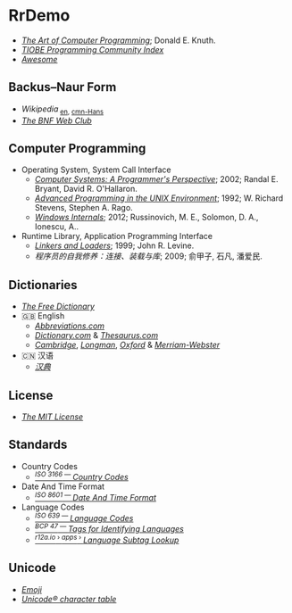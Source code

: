 # RrDemo
- [*The Art of Computer Programming*](http://www-cs-staff.stanford.edu/~knuth/taocp.html); Donald E. Knuth.
- [*TIOBE Programming Community Index*](http://tiobe.com/tiobe-index/)
- [*Awesome*](http://awesome.re/)

## Backus–Naur Form
- *Wikipedia*<sub> [en](http://en.wikipedia.org/wiki/Backus–Naur_Form "Backus–Naur Form"), [cmn-Hans](http://zh.wikipedia.org/wiki/巴科斯范式 "巴科斯范式")</sub>
- [*The BNF Web Club*](http://cui.unige.ch/db-research/Enseignement/analyseinfo/BNFweb.html)

## Computer Programming
- Operating System, System Call Interface
    - [*Computer Systems: A Programmer's Perspective*](http://csapp.cs.cmu.edu/); 2002; Randal E. Bryant, David R. O'Hallaron.
    - [*Advanced Programming in the UNIX Environment*](http://apuebook.com/); 1992;  W. Richard Stevens, Stephen A. Rago.
    - [*Windows Internals*](http://technet.microsoft.com/sysinternals/bb963901.aspx); 2012; Russinovich, M. E., Solomon, D. A., Ionescu, A..
- Runtime Library, Application Programming Interface
    - [*Linkers and Loaders*](http://linker.iecc.com/); 1999; John R. Levine.
    - *程序员的自我修养：连接、装载与库*; 2009; 俞甲子, 石凡, 潘爱民.

## Dictionaries
- [*The Free Dictionary*](http://thefreedictionary.com/)
- :gb: English
    - [*Abbreviations.com*](http://abbreviations.com/)
    - [*Dictionary.com*](http://dictionary.com/) & [*Thesaurus.com*](http://thesaurus.com/)
    - [*Cambridge*](http://dictionary.cambridge.org/), [*Longman*](http://ldoceonline.com/), [*Oxford*](http://oxforddictionaries.com/) & [*Merriam-Webster*](http://merriam-webster.com/)
- :cn: 汉语
    - [*汉典*](http://zdic.net/)

## License
- [*The MIT License*](http://opensource.org/licenses/MIT)

## Standards
- Country Codes
    - [<sup>*ISO 3166* — </sup>*Country Codes*](http://iso.org/iso/country_codes.htm)
- Date And Time Format
    - [<sup>*ISO 8601* — </sup>*Date And Time Format*](http://iso.org/iso/iso8601)
- Language Codes
    - [<sup>*ISO 639* — </sup>*Language Codes*](http://iso.org/iso/language_codes.htm)
    - [<sup>*BCP 47* — </sup>*Tags for Identifying Languages*](http://tools.ietf.org/html/bcp47)
    - [<sup>*r12a.io* › *apps* › </sup>*Language Subtag Lookup*](http://r12a.github.io/apps/subtags)

## Unicode
- [*Emoji*](http://iemoji.com/)
- [*Unicode® character table*](http://unicode-table.com/)
